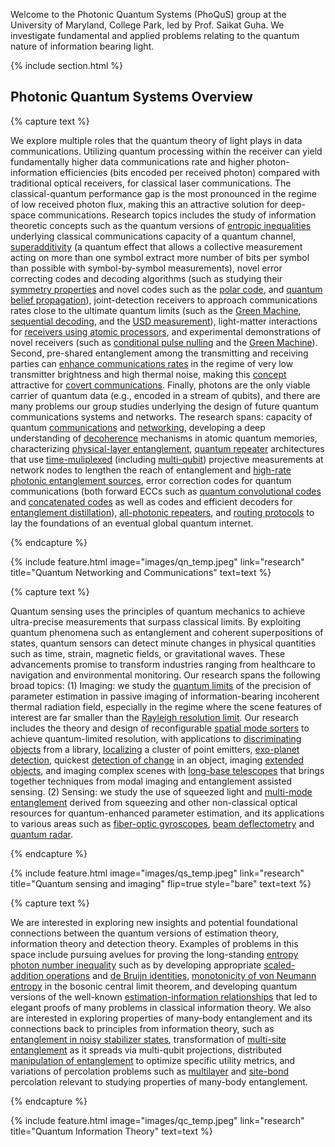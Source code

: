 ---
---

Welcome to the Photonic Quantum Systems (PhoQuS) group at the University of Maryland, College Park, led by Prof. Saikat Guha. We investigate fundamental and applied problems relating to the quantum nature of information bearing light.



{% include section.html %}

## Photonic Quantum Systems Overview

{% capture text %}

We explore multiple roles that the quantum theory of light plays in data communications. Utilizing quantum processing within the receiver can yield fundamentally higher data communications rate and higher photon-information efficiencies (bits encoded per received photon) compared with traditional optical receivers, for classical laser communications. The classical-quantum performance gap is the most pronounced in the regime of low received photon flux, making this an attractive solution for deep-space communications. Research topics includes the study of information theoretic concepts such as the quantum versions of [entropic inequalities](https://ieeexplore.ieee.org/stamp/stamp.jsp?arnumber=4601037) underlying classical communications capacity of a quantum channel, [superadditivity](https://ieeexplore.ieee.org/document/6034073) (a quantum effect that allows a collective measurement acting on more than one symbol extract more number of bits per symbol than possible with symbol-by-symbol measurements), novel error correcting codes and decoding algorithms (such as studying their [symmetry properties](https://journals.aps.org/pra/abstract/10.1103/PhysRevA.92.062333) and novel codes such as the [polar code](https://ieeexplore.ieee.org/document/6302198), and [quantum belief propagation](https://www.nature.com/articles/s41534-021-00422-1)), joint-detection receivers to approach communications rates close to the ultimate quantum limits (such as the [Green Machine](https://journals.aps.org/prl/abstract/10.1103/PhysRevLett.106.240502), [sequential decoding](https://ieeexplore.ieee.org/document/6284251), and the [USD measurement](https://ieeexplore.ieee.org/document/6620209)), light-matter interactions for [receivers using atomic processors](https://journals.aps.org/pra/abstract/10.1103/PhysRevA.87.052320), and experimental demonstrations of novel receivers (such as [conditional pulse nulling](https://www.nature.com/articles/nphoton.2012.113) and the [Green Machine](https://arxiv.org/abs/2310.05889)). Second, pre-shared entanglement among the transmitting and receiving parties can [enhance communications rates](https://ieeexplore.ieee.org/document/9173940) in the regime of very low transmitter brightness and high thermal noise, making this [concept](https://journals.aps.org/prapplied/abstract/10.1103/PhysRevApplied.19.064015) attractive for [covert communications](https://opg.optica.org/abstract.cfm?uri=QUANTUM-2020-QM6B.5). Finally, photons are the only viable carrier of quantum data (e.g., encoded in a stream of qubits), and there are many problems our group studies underlying the design of future quantum communications systems and networks. The research spans: capacity of quantum [communications](https://www.nature.com/articles/ncomms6235) and [networking](https://ieeexplore.ieee.org/stamp/stamp.jsp?arnumber=10438882), developing a deep understanding of [decoherence](https://journals.aps.org/prresearch/abstract/10.1103/PhysRevResearch.6.013055) mechanisms in atomic quantum memories, characterizing [physical-layer entanglement](https://journals.aps.org/prresearch/abstract/10.1103/PhysRevResearch.5.033149), [quantum repeater](https://journals.aps.org/pra/abstract/10.1103/PhysRevA.92.022357) architectures that use [time-muliplexed](https://journals.aps.org/pra/abstract/10.1103/PhysRevA.104.052612) (including [multi-qubit](https://ieeexplore.ieee.org/document/9605337)) projective measurements at network nodes to lengthen the reach of entanglement and [high-rate photonic entanglement sources](https://journals.aps.org/prapplied/abstract/10.1103/PhysRevApplied.19.054029), error correction codes for quantum communications (both forward ECCs such as [quantum convolutional codes](https://ieeexplore.ieee.org/document/4106119) and [concatenated codes](https://journals.aps.org/prresearch/abstract/10.1103/PhysRevResearch.5.043056) as well as codes and efficient decoders for [entanglement distillation](https://arxiv.org/abs/2408.06299)), [all-photonic repeaters](https://journals.aps.org/pra/abstract/10.1103/PhysRevA.95.012304), and [routing protocols](https://www.nature.com/articles/s41534-019-0139-x) to lay the foundations of an eventual global quantum internet.

<!-- {%
  include button.html
  link="research"
  text="See our publications"
  icon="fa-solid fa-arrow-right"
  flip=true
  style="bare"
%} -->

{% endcapture %}

{%
  include feature.html
  image="images/qn_temp.jpeg"
  link="research"
  title="Quantum Networking and Communications"
  text=text
%}

{% capture text %}

Quantum sensing uses the principles of quantum mechanics to achieve ultra-precise measurements that surpass classical limits. By exploiting quantum phenomena such as entanglement and coherent superpositions of states, quantum sensors can detect minute changes in physical quantities such as time, strain, magnetic fields, or gravitational waves. These advancements promise to transform industries ranging from healthcare to navigation and environmental monitoring. Our research spans the following broad topics: (1) Imaging: we study the [quantum limits](https://ieeexplore.ieee.org/document/8006566) of the precision of parameter estimation in passive imaging of information-bearing incoherent thermal radiation field, especially in the regime where the scene features of interest are far smaller than the [Rayleigh resolution limit](https://opg.optica.org/josaa/fulltext.cfm?uri=josaa-37-8-1288&id=433687). Our research includes the theory and design of reconfigurable [spatial mode sorters](https://opg.optica.org/abstract.cfm?uri=CLEO_AT-2022-JTh3A.28) to achieve quantum-limited resolution, with applications to [discriminating objects](https://journals.aps.org/prl/abstract/10.1103/PhysRevLett.129.180502) from a library, [localizing](https://ieeexplore.ieee.org/document/9919344) a cluster of point emitters, [exo-planet detection](https://arxiv.org/abs/2407.12776), quickest [detection of change](https://opg.optica.org/view_article.cfm?pdfKey=4020f6f8-7568-4979-89f8d2b769966894_541652) in an object, imaging [extended objects](https://journals.aps.org/pra/abstract/10.1103/PhysRevA.99.033847), and imaging complex scenes with [long-base telescopes](https://arxiv.org/abs/2406.16789) that brings together techniques from modal imaging and entanglement assisted sensing. (2) Sensing: we study the use of squeezed light and [multi-mode entanglement](https://journals.aps.org/prresearch/abstract/10.1103/PhysRevResearch.3.033114) derived from squeezing and other non-classical optical resources for quantum-enhanced parameter estimation, and its applications to various areas such as [fiber-optic gyroscopes](https://journals.aps.org/prapplied/abstract/10.1103/PhysRevApplied.14.034065), [beam deflectometry](https://opg.optica.org/abstract.cfm?uri=CLEO_AT-2022-JW3A.24) and [quantum radar](https://ieeexplore.ieee.org/stamp/stamp.jsp?arnumber=10619544). 

<!-- {%
  include button.html
  link="projects"
  text="Browse our projects"
  icon="fa-solid fa-arrow-right"
  flip=true
  style="bare"
%} -->

{% endcapture %}

{%
  include feature.html
  image="images/qs_temp.jpeg"
  link="research"
  title="Quantum sensing and imaging"
  flip=true
  style="bare"
  text=text
%}

{% capture text %}

We are interested in exploring new insights and potential foundational connections between the quantum versions of estimation theory, information theory and detection theory. Examples of problems in this space include pursuing avelues for proving the long-standing [entropy photon number inequality](https://ieeexplore.ieee.org/document/4601037) such as by developing appropriate [scaled-addition operations](https://ieeexplore.ieee.org/document/7541390) and [de Bruijn identities](https://ieeexplore.ieee.org/document/8006658), [monotonicity of von Neumann entropy](https://dspace.mit.edu/bitstream/handle/1721.1/41840/1/Saikat%20Guha-TR723.pdf) in the bosonic central limit theorem, and developing quantum versions of the well-known [estimation-information relationships](https://ieeexplore.ieee.org/document/1412024) that led to elegant proofs of many problems in classical information theory. We also are interested in exploring properties of many-body entanglement and its connections back to principles from information theory, such as [entanglement in noisy stabilizer states](https://ieeexplore.ieee.org/document/10619666), transformation of [multi-site entanglement](https://www.computer.org/csdl/proceedings-article/qce/2023/432301b154/1SuQDgfl1oA) as it spreads via multi-qubit projections, distributed [manipulation of entanglement](https://arxiv.org/abs/2407.15652) to optimize specific utility metrics, and variations of percolation problems such as [multilayer](https://journals.aps.org/pre/abstract/10.1103/PhysRevE.93.062310) and [site-bond](https://www.nature.com/articles/s41534-022-00536-0) percolation relevant to studying properties of many-body entanglement.

<!-- {%
  include button.html
  link="team"
  text="Meet our team"
  icon="fa-solid fa-arrow-right"
  flip=true
  style="bare"
%} -->

{% endcapture %}

{%
  include feature.html
  image="images/qc_temp.jpeg"
  link="research"
  title="Quantum Information Theory"
  text=text
%}
